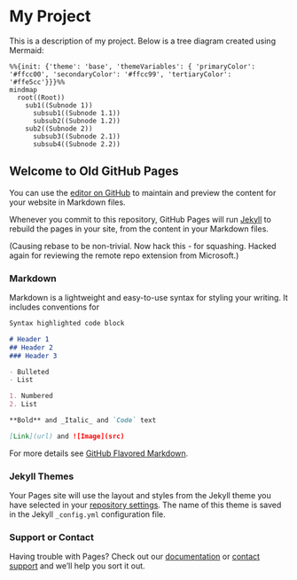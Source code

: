 # My Project

This is a description of my project. Below is a tree diagram created using Mermaid:

```mermaid
%%{init: {'theme': 'base', 'themeVariables': { 'primaryColor': '#ffcc00', 'secondaryColor': '#ffcc99', 'tertiaryColor': '#ffe5cc'}}}%%
mindmap
  root((Root))
    sub1((Subnode 1))
      subsub1((Subnode 1.1))
      subsub2((Subnode 1.2))
    sub2((Subnode 2))
      subsub3((Subnode 2.1))
      subsub4((Subnode 2.2))
```


## Welcome to Old GitHub Pages

You can use the [editor on GitHub](https://github.com/sfkleach/scratch/edit/master/README.md) to maintain and preview the content for your website in Markdown files.

Whenever you commit to this repository, GitHub Pages will run [Jekyll](https://jekyllrb.com/) to rebuild the pages in your site, from the content in your Markdown files.

(Causing rebase to be non-trivial. Now hack this - for squashing. Hacked again for reviewing the remote repo extension from Microsoft.)

### Markdown

Markdown is a lightweight and easy-to-use syntax for styling your writing. It includes conventions for

```markdown
Syntax highlighted code block

# Header 1
## Header 2
### Header 3

- Bulleted
- List

1. Numbered
2. List

**Bold** and _Italic_ and `Code` text

[Link](url) and ![Image](src)
```

For more details see [GitHub Flavored Markdown](https://guides.github.com/features/mastering-markdown/).

### Jekyll Themes

Your Pages site will use the layout and styles from the Jekyll theme you have selected in your [repository settings](https://github.com/sfkleach/scratch/settings). The name of this theme is saved in the Jekyll `_config.yml` configuration file.

### Support or Contact

Having trouble with Pages? Check out our [documentation](https://help.github.com/categories/github-pages-basics/) or [contact support](https://github.com/contact) and we’ll help you sort it out.
